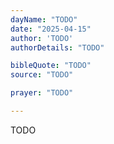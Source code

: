 ```yaml
---
dayName: "TODO"
date: "2025-04-15"
author: 'TODO'
authorDetails: "TODO"

bibleQuote: "TODO"
source: "TODO"

prayer: "TODO"

---
```


TODO
